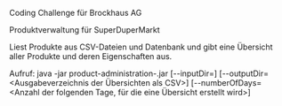 Coding Challenge für Brockhaus AG

Produktverwaltung für SuperDuperMarkt

Liest Produkte aus CSV-Dateien und Datenbank und gibt eine Übersicht aller Produkte und deren Eigenschaften aus.

Aufruf:
java -jar product-administration-<version>.jar
  [--inputDir=<Eingangsverzeichnis der CSV-Dateien>]
  [--outputDir=<Ausgabeverzeichnis der Übersichten als CSV>] 
  [--numberOfDays=<Anzahl der folgenden Tage, für die eine Übersicht erstellt wird>]
